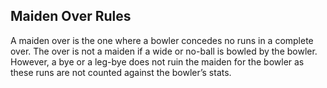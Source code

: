 ## Maiden Over Rules

A maiden over is the one where a bowler concedes no runs in a complete over. The over is not a maiden if a wide or no-ball is bowled by the bowler. However, a bye or a leg-bye does not ruin the maiden for the bowler as these runs are not counted against the bowler’s stats.
